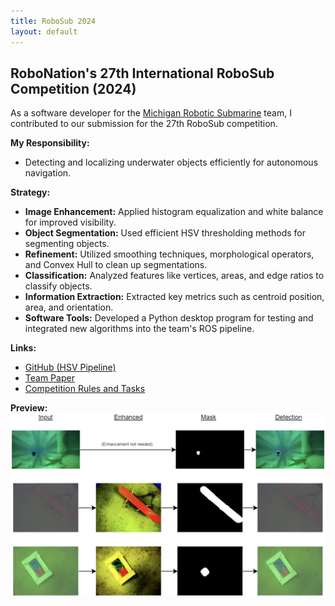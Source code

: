 ```yaml
---
title: RoboSub 2024
layout: default
---
```


## RoboNation's 27th International RoboSub Competition (2024)

As a software developer for the [Michigan Robotic Submarine](https://www.michiganrobosub.com/) team, I contributed to our submission for the 27th RoboSub competition.

**My Responsibility:**
- Detecting and localizing underwater objects efficiently for autonomous navigation.

**Strategy:**
- **Image Enhancement:** Applied histogram equalization and white balance for improved visibility.
- **Object Segmentation:** Used efficient HSV thresholding methods for segmenting objects.
- **Refinement:** Utilized smoothing techniques, morphological operators, and Convex Hull to clean up segmentations.
- **Classification:** Analyzed features like vertices, areas, and edge ratios to classify objects.
- **Information Extraction:** Extracted key metrics such as centroid position, area, and orientation.
- **Software Tools:** Developed a Python desktop program for testing and integrated new algorithms into the team's ROS pipeline.

**Links:**
- [GitHub (HSV Pipeline)](https://github.com/MRoboSub/mrobosub/blob/devel/mrobosub_perception/src/hsv_pipeline.py)
- [Team Paper](https://robonation.org/app/uploads/sites/4/2024/07/RS24_TDR_Univ-of-Michigan.pdf)
- [Competition Rules and Tasks](https://robonation.org/app/uploads/sites/4/2024/07/2024-RoboSub_Team-Handbook_v2.pdf)

**Preview:**
![RoboSub Project Image](../assets/img/project_mrobosub.png)
